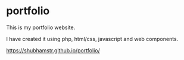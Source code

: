 # portfolio


This is my portfolio website.

I have created it using php, html/css, javascript and web components.

https://shubhamstr.github.io/portfolio/
